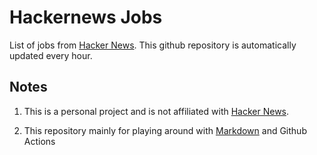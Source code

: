 # Hackernews Jobs

List of jobs from [Hacker News](https://news.ycombinator.com/). This github repository is automatically updated every hour.

<!-- JOBS:START -->
<!-- JOBS:END -->


## Notes

1. This is a personal project and is not affiliated with [Hacker News](https://news.ycombinator.com/). 

2. This repository mainly for playing around with [Markdown](https://en.wikipedia.org/wiki/Markdown) and Github Actions